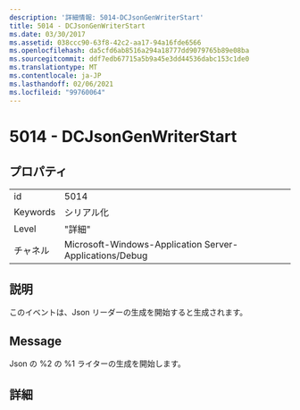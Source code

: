 ```yaml
---
description: '詳細情報: 5014-DCJsonGenWriterStart'
title: 5014 - DCJsonGenWriterStart
ms.date: 03/30/2017
ms.assetid: 038ccc90-63f8-42c2-aa17-94a16fde6566
ms.openlocfilehash: da5cfd6ab8516a294a18777dd9079765b89e08ba
ms.sourcegitcommit: ddf7edb67715a5b9a45e3dd44536dabc153c1de0
ms.translationtype: MT
ms.contentlocale: ja-JP
ms.lasthandoff: 02/06/2021
ms.locfileid: "99760064"
---
```

# <a name="5014---dcjsongenwriterstart"></a>5014 - DCJsonGenWriterStart

## <a name="properties"></a>プロパティ  
  
|||  
|-|-|  
|id|5014|  
|Keywords|シリアル化|  
|Level|"詳細"|  
|チャネル|Microsoft-Windows-Application Server-Applications/Debug|  
  
## <a name="description"></a>説明  

 このイベントは、Json リーダーの生成を開始すると生成されます。  
  
## <a name="message"></a>Message  

 Json の %2 の %1 ライターの生成を開始します。  
  
## <a name="details"></a>詳細
